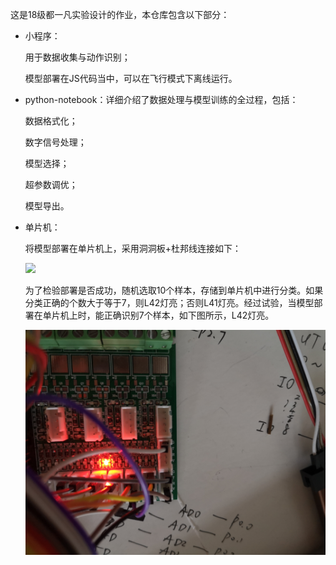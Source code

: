这是18级都一凡实验设计的作业，本仓库包含以下部分：

- 小程序：

  用于数据收集与动作识别；

  模型部署在JS代码当中，可以在飞行模式下离线运行。

- python-notebook：详细介绍了数据处理与模型训练的全过程，包括：

  数据格式化；

  数字信号处理；

  模型选择；

  超参数调优；

  模型导出。

- 单片机：

  将模型部署在单片机上，采用洞洞板+杜邦线连接如下：

  ![](1.jpg)

  为了检验部署是否成功，随机选取10个样本，存储到单片机中进行分类。如果分类正确的个数大于等于7，则L42灯亮；否则L41灯亮。经过试验，当模型部署在单片机上时，能正确识别7个样本，如下图所示，L42灯亮。

  ![](2.jpg)

  ​